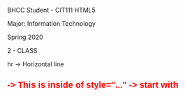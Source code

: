<p>BHCC Student - CIT111 HTML5</p>
<p>Major: Information Technology</p>
<p>Spring 2020</p>



<p> 2 - CLASS </p>

hr -> Horizontal line
<h1 style="color:red;font-size:20px;font-family:arial,verdana,san-serif"> -> This is inside of <heading/paragraph..>
    style="..." -> start with <style media="screen">
        color':'...(black,white...) ';' font-size':'(...10,20,30)'px'';'font-family'':'

        HTML Wheel Picker -> you can find all the colors there. ex #003399 (color number)

<div style="width:200px;height:200px;background-color:orange">hello word!</div>

div -> são boxes

<img width="200px" hsrc="https://i.ytimg.com/vi/szby7ZHLnkA/maxresdefault.jpg" alt="Sonic -> New Official Trailler">

px -> pixel
-->
